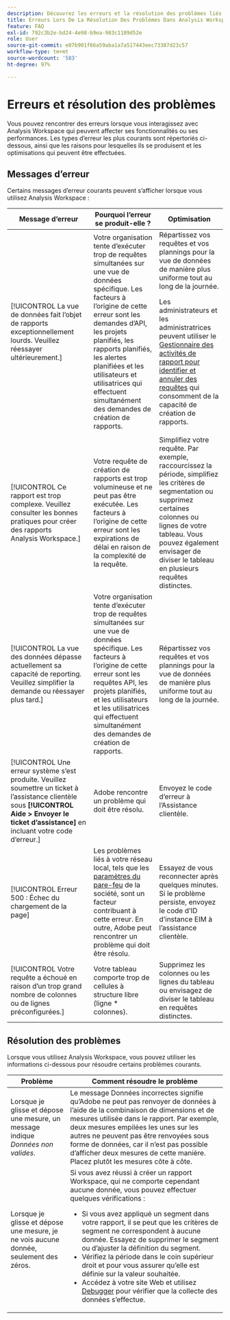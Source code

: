 ```yaml
---
description: Découvrez les erreurs et la résolution des problèmes liés à Analysis Workspace.
title: Erreurs Lors De La Résolution Des Problèmes Dans Analysis Workspace
feature: FAQ
exl-id: 792c3b2e-bd24-4e98-b9ea-983c1189d52e
role: User
source-git-commit: e07b901f66a59aba1a7a517443eec73387d23c57
workflow-type: tm+mt
source-wordcount: '583'
ht-degree: 97%

---
```


# Erreurs et résolution des problèmes

Vous pouvez rencontrer des erreurs lorsque vous interagissez avec Analysis Workspace qui peuvent affecter ses fonctionnalités ou ses performances. Les types d’erreur les plus courants sont répertoriés ci-dessous, ainsi que les raisons pour lesquelles ils se produisent et les optimisations qui peuvent être effectuées.

## Messages d’erreur

Certains messages d’erreur courants peuvent s’afficher lorsque vous utilisez Analysis Workspace :

| Message d’erreur | Pourquoi l’erreur se produit-elle ? | Optimisation |
| --- | --- | --- |
| [!UICONTROL La vue de données fait l’objet de rapports exceptionnellement lourds. Veuillez réessayer ultérieurement.] | Votre organisation tente d’exécuter trop de requêtes simultanées sur une vue de données spécifique. Les facteurs à l’origine de cette erreur sont les demandes d’API, les projets planifiés, les rapports planifiés, les alertes planifiées et les utilisateurs et utilisatrices qui effectuent simultanément des demandes de création de rapports. | Répartissez vos requêtes et vos plannings pour la vue de données de manière plus uniforme tout au long de la journée.<p>Les administrateurs et les administratrices peuvent utiliser le [Gestionnaire des activités de rapport pour identifier et annuler des requêtes](/help/reporting-activity-manager/reporting-activity-overview.md) qui consomment de la capacité de création de rapports.</p> |
| [!UICONTROL Ce rapport est trop complexe. Veuillez consulter les bonnes pratiques pour créer des rapports Analysis Workspace.] | Votre requête de création de rapports est trop volumineuse et ne peut pas être exécutée. Les facteurs à l’origine de cette erreur sont les expirations de délai en raison de la complexité de la requête. | Simplifiez votre requête. Par exemple, raccourcissez la période, simplifiez les critères de segmentation ou supprimez certaines colonnes ou lignes de votre tableau. Vous pouvez également envisager de diviser le tableau en plusieurs requêtes distinctes. |
| [!UICONTROL La vue des données dépasse actuellement sa capacité de reporting. Veuillez simplifier la demande ou réessayer plus tard.] | Votre organisation tente d’exécuter trop de requêtes simultanées sur une vue de données spécifique. Les facteurs à l’origine de cette erreur sont les requêtes API, les projets planifiés, et les utilisateurs et les utilisatrices qui effectuent simultanément des demandes de création de rapports. | Répartissez vos requêtes et vos plannings pour la vue de données de manière plus uniforme tout au long de la journée. |
| [!UICONTROL Une erreur système s’est produite. Veuillez soumettre un ticket à l’assistance clientèle sous **[!UICONTROL Aide > Envoyer le ticket d’assistance]** en incluant votre code d’erreur.] | Adobe rencontre un problème qui doit être résolu. | Envoyez le code d’erreur à l’Assistance clientèle. |
| [!UICONTROL Erreur 500 : Échec du chargement de la page] | Les problèmes liés à votre réseau local, tels que les [paramètres du pare-feu](/help/technotes/ip-addresses.md) de la société, sont un facteur contribuant à cette erreur. En outre, Adobe peut rencontrer un problème qui doit être résolu. | Essayez de vous reconnecter après quelques minutes. Si le problème persiste, envoyez le code d’ID d’instance EIM à l’assistance clientèle. |
| [!UICONTROL Votre requête a échoué en raison d’un trop grand nombre de colonnes ou de lignes préconfigurées.] | Votre tableau comporte trop de cellules à structure libre (ligne * colonnes). | Supprimez les colonnes ou les lignes du tableau ou envisagez de diviser le tableau en requêtes distinctes. |


## Résolution des problèmes

Lorsque vous utilisez Analysis Workspace, vous pouvez utiliser les informations ci-dessous pour résoudre certains problèmes courants.

| Problème | Comment résoudre le problème |
|---|---|
| Lorsque je glisse et dépose une mesure, un message indique *Données non valides*. | Le message Données incorrectes signifie qu’Adobe ne peut pas renvoyer de données à l’aide de la combinaison de dimensions et de mesures utilisée dans le rapport. Par exemple, deux mesures empilées les unes sur les autres ne peuvent pas être renvoyées sous forme de données, car il n’est pas possible d’afficher deux mesures de cette manière. Placez plutôt les mesures côte à côte. |
| Lorsque je glisse et dépose une mesure, je ne vois aucune donnée, seulement des zéros. | Si vous avez réussi à créer un rapport Workspace, qui ne comporte cependant aucune donnée, vous pouvez effectuer quelques vérifications :<ul><li>Si vous avez appliqué un segment dans votre rapport, il se peut que les critères de segment ne correspondent à aucune donnée. Essayez de supprimer le segment ou d’ajuster la définition du segment.</li><li>Vérifiez la période dans le coin supérieur droit et pour vous assurer qu’elle est définie sur la valeur souhaitée.</li><li>Accédez à votre site Web et utilisez [Debugger](https://experienceleague.adobe.com/docs/debugger/using/experience-cloud-debugger.html?lang=fr) pour vérifier que la collecte des données s’effectue.</li></ul> |
